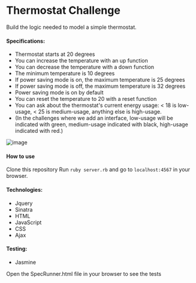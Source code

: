 # Thermostat Challenge

Build the logic needed to model a simple thermostat.

#### Specifications:

* Thermostat starts at 20 degrees
* You can increase the temperature with an up function
* You can decrease the temperature with a down function
* The minimum temperature is 10 degrees
* If power saving mode is on, the maximum temperature is 25 degrees
* If power saving mode is off, the maximum temperature is 32 degrees
* Power saving mode is on by default
* You can reset the temperature to 20 with a reset function
* You can ask about the thermostat's current energy usage: < 18 is low-usage, <   25 is medium-usage, anything else is high-usage.
* (In the challenges where we add an interface, low-usage will be indicated with green, medium-usage indicated with black, high-usage indicated with red.)

![image](https://user-images.githubusercontent.com/33194929/41226363-2e802bec-6d69-11e8-91b6-5a94439ba057.png)

#### How to use

Clone this repository
Run ```ruby server.rb``` and go to ```localhost:4567``` in your browser.

#### Technologies:

* Jquery
* Sinatra
* HTML
* JavaScript
* CSS
* Ajax

#### Testing:

* Jasmine

Open the SpecRunner.html file in your browser to see the tests
